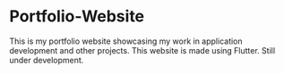 # Portfolio-Website
This is my portfolio website showcasing my work in application development and other projects. This website is made using Flutter. Still under development.
